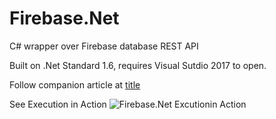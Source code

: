 # Firebase.Net
C# wrapper over Firebase database REST API

Built on .Net Standard 1.6, requires Visual Sutdio 2017 to open.

Follow companion article at
[title](http://www.c-sharpcorner.com/article/creating-c-sharp-wrapper-over-firebase-api-for-basic-crud/)

See Execution in Action
![Firebase.Net Excutionin Action](https://github.com/AshV/Firebase.Net/docs/Firebase.NetExecution.gif "Firbase.Net Execution in Action")

